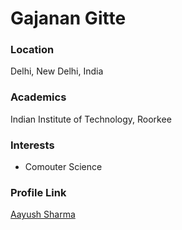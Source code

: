 # Gajanan Gitte

### Location

Delhi, New Delhi, India

### Academics

Indian Institute of Technology, Roorkee

### Interests

- Comouter Science

### Profile Link

[Aayush Sharma](https://github.com/gajanangitte)
